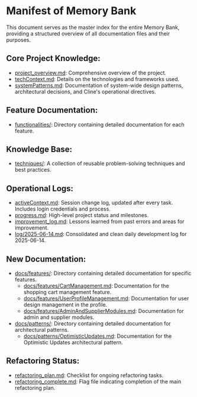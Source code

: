 # Manifest of Memory Bank

This document serves as the master index for the entire Memory Bank, providing a structured overview of all documentation files and their purposes.

## Core Project Knowledge:
- [project_overview.md](project_overview.md): Comprehensive overview of the project.
- [techContext.md](techContext.md): Details on the technologies and frameworks used.
- [systemPatterns.md](systemPatterns.md): Documentation of system-wide design patterns, architectural decisions, and Cline's operational directives.

## Feature Documentation:
- [functionalities/](functionalities/): Directory containing detailed documentation for each feature.

## Knowledge Base:
- [techniques/](techniques/): A collection of reusable problem-solving techniques and best practices.

## Operational Logs:
- [activeContext.md](activeContext.md): Session change log, updated after every task. Includes login credentials and process.
- [progress.md](progress.md): High-level project status and milestones.
- [improvement_log.md](improvement_log.md): Lessons learned from past errors and areas for improvement.
- [log/2025-06-14.md](log/2025-06-14.md): Consolidated and clean daily development log for 2025-06-14.

## New Documentation:
- [docs/features/](docs/features/): Directory containing detailed documentation for specific features.
  - [docs/features/CartManagement.md](docs/features/CartManagement.md): Documentation for the shopping cart management feature.
  - [docs/features/UserProfileManagement.md](docs/features/UserProfileManagement.md): Documentation for user design management in the profile.
  - [docs/features/AdminAndSupplierModules.md](docs/features/AdminAndSupplierModules.md): Documentation for admin and supplier modules.
- [docs/patterns/](docs/patterns/): Directory containing detailed documentation for architectural patterns.
  - [docs/patterns/OptimisticUpdates.md](docs/patterns/OptimisticUpdates.md): Documentation for the Optimistic Updates architectural pattern.

## Refactoring Status:
- [refactoring_plan.md](refactoring_plan.md): Checklist for ongoing refactoring tasks.
- [refactoring_complete.md](refactoring_complete.md): Flag file indicating completion of the main refactoring plan.
